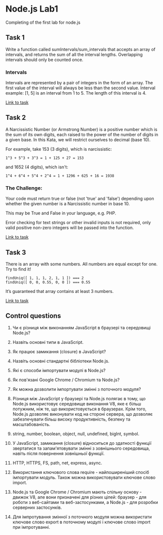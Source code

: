 # Node.js Lab1
Completing of the first lab for node.js

## Task 1

Write a function called sumIntervals/sum_intervals that accepts an array of intervals, and returns the sum of all the interval lengths. Overlapping intervals should only be counted once.

### Intervals
Intervals are represented by a pair of integers in the form of an array. The first value of the interval will always be less than the second value. Interval example: [1, 5] is an interval from 1 to 5. The length of this interval is 4.

[Link to task](https://www.codewars.com/kata/52b7ed099cdc285c300001cd)

## Task 2

A Narcissistic Number (or Armstrong Number) is a positive number which is the sum of its own digits, each raised to the power of the number of digits in a given base. In this Kata, we will restrict ourselves to decimal (base 10).

For example, take 153 (3 digits), which is narcissistic:

    1^3 + 5^3 + 3^3 = 1 + 125 + 27 = 153
and 1652 (4 digits), which isn't:

    1^4 + 6^4 + 5^4 + 2^4 = 1 + 1296 + 625 + 16 = 1938

### The Challenge:

Your code must return true or false (not 'true' and 'false') depending upon whether the given number is a Narcissistic number in base 10.

This may be True and False in your language, e.g. PHP.

Error checking for text strings or other invalid inputs is not required, only valid positive non-zero integers will be passed into the function.

[Link to task](https://www.codewars.com/kata/5287e858c6b5a9678200083c)

## Task 3

There is an array with some numbers. All numbers are equal except for one. Try to find it!
    
    findUniq([ 1, 1, 1, 2, 1, 1 ]) === 2
    findUniq([ 0, 0, 0.55, 0, 0 ]) === 0.55

It’s guaranteed that array contains at least 3 numbers.

[Link to task](https://www.codewars.com/kata/585d7d5adb20cf33cb000235)

## Control questions

1. Чи є різниця між виконанням JavaScript в браузері та середовищі Node.js?
2. Назвіть основні типи в JavaScript.
3. Як працює замикання (closure) в JavaScript?
4. Назвіть основні стандартні бібліотеки Node.js.
5. Які є способи імпортувати модулі в Node.js?
6. Як пов'язані Google Chrome / Chromium та Node.js?
7. Як можна дозволити імпортувати змінні з поточного модуля?



1. Різниця  між JavaScript у браузері та Node.js полягає в тому, що Node.js використовує середовище виконання V8, яке є більш потужним, ніж те, що використовується в браузерах. Крім того, Node.js дозволяє виконувати код на стороні сервера, що дозволяє забезпечувати більш високу продуктивність, безпеку та масштабованість.
2. string, number, boolean, object, null, undefined, bigInt, symbol.
3. У JavaScript, замикання (closure) відноситься до здатності функції звертатися та запам'ятовувати змінні з зовнішнього середовища, навіть після повернення зовнішньої функції.
4. HTTP, HTTPS, FS, path, net, express, async.
5. Використання ключового слова require - найпоширеніший спосіб імпортувати модуль. Також можна використовувати ключове слово import.
6. Node.js та Google Chrome / Chromium мають спільну основу - движок V8, але вони призначені для різних цілей: браузер - для роботи з веб-сайтами та веб-застосунками, а Node.js - для розробки серверних застосунків.
7. Для імпротування змінної з поточного модуля можна використати ключове слово export в поточному модулі і ключове слово import при імпротуванні.